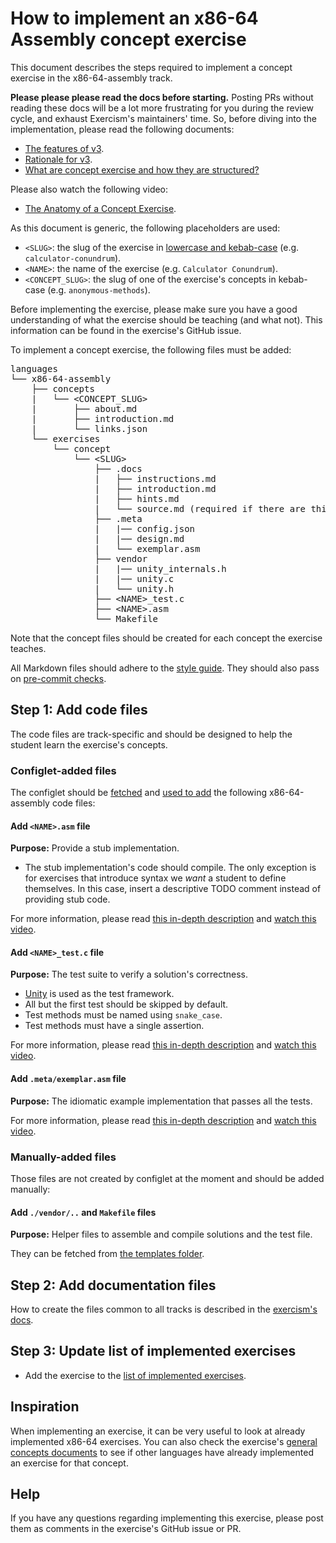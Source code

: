 # How to implement an x86-64 Assembly concept exercise

This document describes the steps required to implement a concept exercise in the x86-64-assembly track.

**Please please please read the docs before starting.**
Posting PRs without reading these docs will be a lot more frustrating for you during the review cycle, and exhaust Exercism's maintainers' time.
So, before diving into the implementation, please read the following documents:

- [The features of v3][features-of-v3].
- [Rationale for v3][rationale-for-v3].
- [What are concept exercise and how they are structured?][concept-exercises]

Please also watch the following video:

- [The Anatomy of a Concept Exercise][anatomy-of-a-concept-exercise].

As this document is generic, the following placeholders are used:

- `<SLUG>`: the slug of the exercise in [lowercase and kebab-case][determining-concepts-naming] (e.g. `calculator-conundrum`).
- `<NAME>`: the name of the exercise (e.g. `Calculator Conundrum`).
- `<CONCEPT_SLUG>`: the slug of one of the exercise's concepts in kebab-case (e.g. `anonymous-methods`).

Before implementing the exercise, please make sure you have a good understanding of what the exercise should be teaching (and what not).
This information can be found in the exercise's GitHub issue.

To implement a concept exercise, the following files must be added:

<pre>
languages
└── x86-64-assembly
    ├── concepts
    |   └── &lt;CONCEPT_SLUG&gt;
    |       ├── about.md
    |       ├── introduction.md
    |       └── links.json
    └── exercises
        └── concept
            └── &lt;SLUG&gt;
                ├── .docs
                |   ├── instructions.md
                |   ├── introduction.md
                |   ├── hints.md
                |   └── source.md (required if there are third-party sources)
                ├── .meta
                |   |── config.json
                |   |── design.md
                |   └── exemplar.asm
                ├── vendor
                |   |── unity_internals.h
                |   |── unity.c
                |   └── unity.h
                ├── &lt;NAME&gt;_test.c
                ├── &lt;NAME&gt;.asm
                └── Makefile
</pre>

Note that the concept files should be created for each concept the exercise teaches.

All Markdown files should adhere to the [style guide][style-guide].
They should also pass on [pre-commit checks][pre-commit].

## Step 1: Add code files

The code files are track-specific and should be designed to help the student learn the exercise's concepts.

### Configlet-added files

The configlet should be [fetched][fetcher] and [used to add][concepts-entry] the following x86-64-assembly code files:

#### Add `<NAME>.asm` file

**Purpose:** Provide a stub implementation.

- The stub implementation's code should compile.
The only exception is for exercises that introduce syntax we _want_ a student to define themselves.
In this case, insert a descriptive TODO comment instead of providing stub code.

For more information, please read [this in-depth description][stub-file] and [watch this video][video-stub-file].

#### Add `<NAME>_test.c` file

**Purpose:** The test suite to verify a solution's correctness.

- [Unity][unity] is used as the test framework.
- All but the first test should be skipped by default.
- Test methods must be named using `snake_case`.
- Test methods must have a single assertion.

For more information, please read [this in-depth description][tests-file] and [watch this video][video-tests-file].

#### Add `.meta/exemplar.asm` file

**Purpose:** The idiomatic example implementation that passes all the tests.

For more information, please read [this in-depth description][example-file] and [watch this video][video-example-file].

### Manually-added files

Those files are not created by configlet at the moment and should be added manually:

#### Add `./vendor/..` and `Makefile` files

**Purpose:** Helper files to assemble and compile solutions and the test file.

They can be fetched from [the templates folder][templates-folder].

## Step 2: Add documentation files

How to create the files common to all tracks is described in the [exercism's docs][concepts-entry].

## Step 3: Update list of implemented exercises

- Add the exercise to the [list of implemented exercises][implemented-exercises].

## Inspiration

When implementing an exercise, it can be very useful to look at already implemented x86-64 exercises.
You can also check the exercise's [general concepts documents][reference] to see if other languages have already implemented an exercise for that concept.

## Help

If you have any questions regarding implementing this exercise, please post them as comments in the exercise's GitHub issue or PR.

[unity]: https://github.com/ThrowTheSwitch/Unity
[concept-exercises]: https://github.com/exercism/v3/blob/main/docs/concept-exercises.md
[rationale-for-v3]: https://github.com/exercism/v3/blob/main/docs/rationale-for-v3.md
[features-of-v3]: https://github.com/exercism/v3/blob/main/docs/features-of-v3.md
[anatomy-of-a-concept-exercise]: https://www.youtube.com/watch?v=gkbBqd7hPrA
[reference]: https://github.com/exercism/v3/tree/main/reference/concepts/README.md
[style-guide]: https://exercism.org/docs/building/markdown/markdown
[determining-concepts-naming]: https://github.com/exercism/v3/blob/main/docs/maintainers/determining-concepts.md#naming-concepts
[stub-file]: https://github.com/exercism/v3/blob/main/docs/concept-exercises.md#stub-implementation-file
[tests-file]: https://github.com/exercism/v3/blob/main/docs/concept-exercises.md#tests-file
[example-file]: https://github.com/exercism/v3/blob/main/docs/concept-exercises.md#example-implementation-file
[video-stub-file]: https://www.youtube.com/watch?v=gkbBqd7hPrA&t=1171
[video-tests-file]: https://www.youtube.com/watch?v=gkbBqd7hPrA&t=1255
[video-example-file]: https://www.youtube.com/watch?v=gkbBqd7hPrA&t=781
[implemented-exercises]: ../reference/implemented-exercises.md
[fetcher]: ../bin/fetch-configlet
[templates-folder]: ../templates/
[pre-commit]: ../README.md#pre-commit
[concepts-entry]: https://exercism.org/docs/building/tracks/concept-exercises
